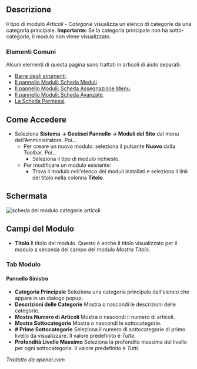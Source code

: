 <!-- Filename: Help4.x:Site_Modules:_Articles_-_Categories / Display title: Moduli: Articoli - Categorie -->

## Descrizione

Il tipo di modulo *Articoli - Categorie* visualizza un elenco di categorie
da una categoria principale. **Importante:** Se la categoria principale non ha
sotto-categorie, il modulo non viene visualizzato.

### Elementi Comuni

Alcuni elementi di questa pagina sono trattati in articoli di aiuto separati:

* [Barre degli strumenti](jdocmanual?article=help/common-elements/toolbars).
* [Il pannello Moduli: Scheda Moduli](jdocmanual?article=help/modules/modules-module-tab).
* [Il pannello Moduli: Scheda Assegnazione Menu](jdocmanual?article=help/modules/modules-menu-assignment-tab).
* [Il pannello Moduli: Scheda Avanzate](jdocmanual?article=help/modules/modules-advanced-tab).
* [La Scheda Permessi](jdocmanual?article=help/common-elements/edit-permissions).
## Come Accedere

- Seleziona **Sistema → Gestisci Pannello → Moduli del Sito** dal
  menu dell'Amministratore. Poi...
  - Per creare un nuovo modulo: seleziona il pulsante **Nuovo** dalla Toolbar. Poi...
    - Seleziona il tipo di modulo richiesto.
  - Per modificare un modulo esistente:
    - Trova il modulo nell'elenco dei moduli installati e seleziona il
      link del titolo nella colonna **Titolo**.

## Schermata

![scheda del modulo categorie articoli](../../../it/images/modules-site/modules-articles-categories-module-tab.png)

## Campi del Modulo

- **Titolo** Il titolo del modulo. Questo è anche il titolo visualizzato 
  per il modulo a seconda del campo del modulo *Mostra Titolo*.

### Tab Modulo

#### Pannello Sinistro

- **Categoria Principale** Seleziona una categoria principale dall'elenco che appare 
  in un dialogo popup.
- **Descrizioni delle Categorie** Mostra o nascondi le descrizioni delle categorie.
- **Mostra Numero di Articoli** Mostra o nascondi il numero di articoli.
- **Mostra Sottocategorie** Mostra o nascondi le sottocategorie.
- **\# Prime Sottocategorie** Seleziona il numero di sottocategorie di primo livello 
  da visualizzare. Il valore predefinito è *Tutte*.
- **Profondità Livello Massimo** Seleziona la profondità massima del livello per ogni sottocategoria. 
  Il valore predefinito è *Tutti*.

*Tradotto da openai.com*

